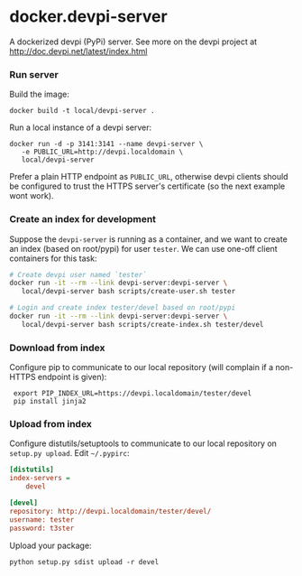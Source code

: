 # docker.devpi-server

A dockerized devpi (PyPi) server.
See more on the devpi project at http://doc.devpi.net/latest/index.html

### Run server

Build the image:

    docker build -t local/devpi-server .
    
Run a local instance of a devpi server:

    docker run -d -p 3141:3141 --name devpi-server \
       -e PUBLIC_URL=http://devpi.localdomain \
       local/devpi-server

Prefer a plain HTTP endpoint as `PUBLIC_URL`, otherwise devpi clients should be configured to 
trust the HTTPS server's certificate (so the next example wont work).

### Create an index for development

Suppose the `devpi-server` is running as a container, and we want to create an index 
(based on root/pypi) for user `tester`. We can use one-off client containers for this task:

```bash
# Create devpi user named `tester`
docker run -it --rm --link devpi-server:devpi-server \
   local/devpi-server bash scripts/create-user.sh tester

# Login and create index tester/devel based on root/pypi
docker run -it --rm --link devpi-server:devpi-server \
   local/devpi-server bash scripts/create-index.sh tester/devel
```

### Download from index

Configure pip to communicate to our local repository (will complain if a non-HTTPS endpoint is given):

     export PIP_INDEX_URL=https://devpi.localdomain/tester/devel
     pip install jinja2


### Upload from index

Configure distutils/setuptools to communicate to our local repository on `setup.py upload`. Edit `~/.pypirc`:
```ini
[distutils]
index-servers = 
    devel

[devel]
repository: http://devpi.localdomain/tester/devel/
username: tester
password: t3ster
```

Upload your package:

    python setup.py sdist upload -r devel
